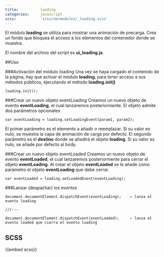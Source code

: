 ```yaml
---
title:          loading
categories:     javascript
scss:           'scss/nm/modules/_loading.scss'
---
```


El módulo __loading__ se utiliza para mostrar una animación de precarga.
Crea un fondo que bloquea el acceso a los elementos del contenedor donde se muestra.

El nombre del archivo del script es __ui_loading.js__.

##Uso

###Activación del módulo loading
Una vez se haya cargado el contenido de la página, hay que activar el módulo __loading__,  para tener acceso a sus métodos públicos, ejecutando el método __loading.init()__

```
loading.init();
```
###Crear un nuevo objeto eventLoading
Creamos un nuevo objeto de evento __eventLoading__, el cual lanzaremos posteriormente.
El objeto admite dos parámetros opcionales

```
var eventLoading = loading.setLoadingEvent(param1, param2);

```


El primer parámetro es el elemento a añadir o reemplazar. Si su valor es nulo, se muestra la capa de animación de carga por defecto.
El segundo parámetro es el __destino__ donde se añadirá el objeto __loading__. Si su valor es nulo, se añade  por defecto al body.

###Crear un nuevo objeto eventLoaded
Creamos un nuevo objeto de evento __eventLoaded__, el cual lanzaremos posteriormente para cerrar el objeto  __eventLoading__.
Al crear el objeto __eventLoaded__  se le añade como parámetro el objeto __eventLoading__ que debe cerrar.

```
var eventLoaded = loading.setLoadedEvent(eventLoading);

```
###Lanzar (despachar) los eventos

```
document.documentElement.dispatchEvent(eventLoading);    ← lanza el evento loading

///---

document.documentElement.dispatchEvent(eventLoaded);     ← lanza el evento loaded que cierra el evento loading

```

## SCSS
{{embed scss}}
